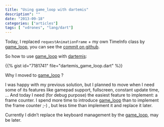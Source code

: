 ```yaml
---
title: "Using game_loop with dartemis"
description": ""
date: "2013-09-18"
categories: ["articles"]
tags: [ "vdrones", "lang/dart"]
---
```

Today, I replaced `requestAnimationFrame` + my own TimeInfo class by [game_loop][], you can see the [commit on github](https://github.com/davidB/vdrones/commit/2bd69af25ee739d5e2cd94b6dbcdef08d33f773f).

So how to use [game_loop][] with [dartemis][]:

{{% gist id="7181741" file="dartemis_game_loop.dart" %}}

Why I moved to [game_loop][] ?

I was happy with my previous solution, but I planned to move when I need some of its features like gamepad support, fullscreen, constant update time, … And today I need (for debug purpose) the easiest feature to implement: a frame counter. I spend more time to introduce [game_loop][] than to implement the frame counter ;-) , but less time than implement it and replace it later.

Currently I didn’t replace the keyboard management by the [game_loop][], may be later.

   [game_loop]: https://github.com/johnmccutchan/game_loop
   [dartemis]: https://github.com/denniskaselow/dartemis